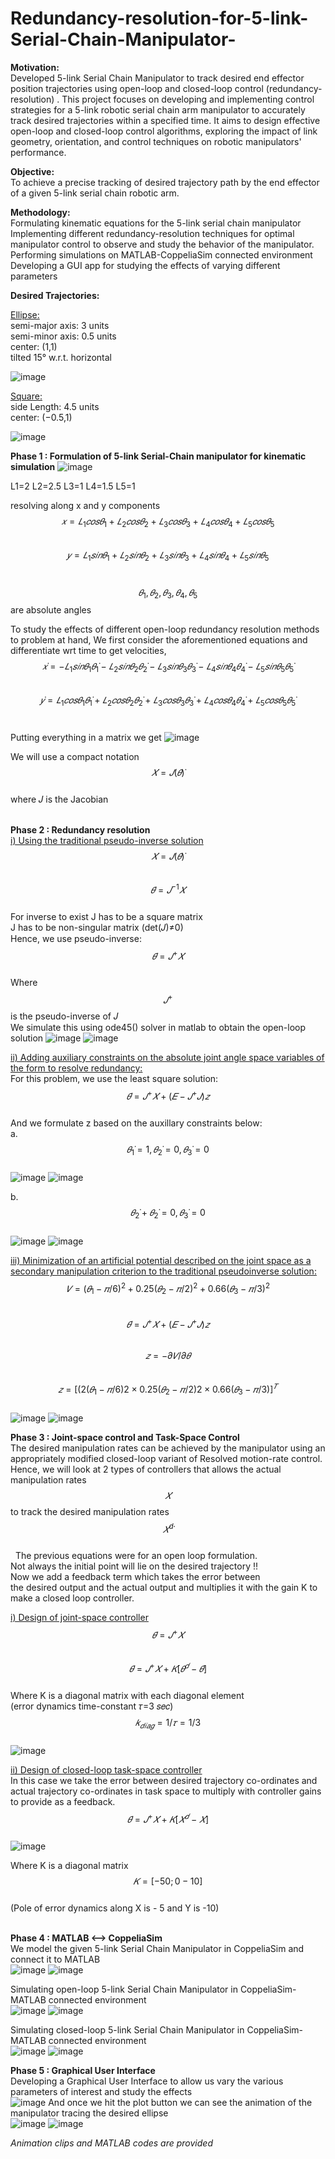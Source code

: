 # Redundancy-resolution-for-5-link-Serial-Chain-Manipulator-

**Motivation:** <br />
Developed 5-link Serial Chain Manipulator to track desired end effector position trajectories using open-loop and closed-loop control (redundancy-resolution) .
This project focuses on developing and implementing control strategies for a 5-link robotic serial chain arm manipulator to accurately track desired trajectories within a specified time. It aims to design effective open-loop and closed-loop control algorithms, exploring the impact of link geometry, orientation, and control techniques on robotic manipulators' performance.

**Objective:** <br />
To achieve a precise tracking of desired trajectory path by the end effector of a given 5-link serial chain robotic arm.

**Methodology:** <br />
Formulating kinematic equations for the 5-link serial chain manipulator 
Implementing different redundancy-resolution techniques for optimal manipulator control to observe and study the behavior of the manipulator.
Performing simulations on MATLAB-CoppeliaSim connected environment
Developing a GUI app for studying the effects of varying different parameters 

**Desired Trajectories:** <br />

<ins>Ellipse:</ins> <br />
semi-major axis: 3 units<br />
semi-minor axis: 0.5 units<br />
center: (1,1)<br />
tilted 15° w.r.t. horizontal<br />

![image](https://github.com/user-attachments/assets/fae6aaf4-f07c-4666-a622-3b7b984db284)

<ins>Square:</ins> <br />
side Length: 4.5 units<br />
center: (−0.5,1)<br />

![image](https://github.com/user-attachments/assets/fcdf4702-3411-4932-9a6d-75091dc71749)
<br />


**Phase 1 : Formulation of 5-link Serial-Chain manipulator for kinematic simulation**
![image](https://github.com/user-attachments/assets/8ebeabdb-7ccb-4dab-b1d6-591260e09fe3)

L1=2
L2=2.5
L3=1
L4=1.5
L5=1<br />

resolving along x and y components<br />
$$𝑥=𝐿_1 𝑐𝑜𝑠𝜃_1+ 𝐿_2 𝑐𝑜𝑠𝜃_2+ 𝐿_3 𝑐𝑜𝑠𝜃_3+ 𝐿_4 𝑐𝑜𝑠𝜃_4+𝐿_5 𝑐𝑜𝑠𝜃_5$$<br />
$$𝑦 =𝐿_1 𝑠𝑖𝑛𝜃_1+ 𝐿_2 𝑠𝑖𝑛𝜃_2+ 𝐿_3 𝑠𝑖𝑛𝜃_3+ 𝐿_4 𝑠𝑖𝑛𝜃_4+𝐿_5 𝑠𝑖𝑛𝜃_5$$<br />

$$𝜃_1,𝜃_2,𝜃_3,𝜃_4,𝜃_5$$ are absolute angles

To study the effects of different open-loop redundancy resolution methods to problem at hand, 
We first consider the aforementioned equations and differentiate wrt time to get velocities,<br />
$$𝑥 ̇=−𝐿_1 𝑠𝑖𝑛𝜃_1 𝜃_1 ̇− 𝐿_2 𝑠𝑖𝑛𝜃_2 𝜃_2 ̇− 𝐿_3 𝑠𝑖𝑛𝜃_3 𝜃_3 ̇− 𝐿_4 𝑠𝑖𝑛𝜃_4 𝜃_4 ̇−𝐿_5 𝑠𝑖𝑛𝜃_5 𝜃_5 ̇$$ <br />
$$𝑦 ̇=  𝐿_1 𝑐𝑜𝑠𝜃_1 𝜃_1 ̇+ 𝐿_2 𝑐𝑜𝑠𝜃_2 𝜃_2 ̇+ 𝐿_3 𝑐𝑜𝑠𝜃_3 𝜃_3 ̇+ 𝐿_4 𝑐𝑜𝑠𝜃_4 𝜃_4 ̇+𝐿_5 𝑐𝑜𝑠𝜃_5 𝜃_5 ̇$$<br />

Putting everything in a matrix we get
![image](https://github.com/user-attachments/assets/85750f66-8099-4bfa-9a99-fd1e40aeb394)

We will use a compact notation $$𝑋 ̇=𝐽(𝜃 ) ̇$$<br />
where 𝐽 is the Jacobian<br />
<br />

**Phase 2 : Redundancy resolution**<br />
<ins>i) Using the traditional pseudo-inverse solution</ins><br />
 $$𝑋 ̇=𝐽(𝜃 ) ̇$$<br />
 $$𝜃 ̇=𝐽^{−1} 𝑋 ̇$$<br />
 For inverse to exist J has to be a square matrix<br />
J has to be non-singular matrix (det⁡(𝐽)≠0)<br />
Hence, we use pseudo-inverse:<br />
$$𝜃 ̇=𝐽^+ 𝑋 ̇$$<br />
Where $$𝐽^+$$ is the pseudo-inverse of 𝐽<br />
We simulate this using ode45() solver in matlab to obtain the open-loop solution 
![image](https://github.com/user-attachments/assets/d36a8ddb-6640-4cf6-879f-fd5531910f22)
![image](https://github.com/user-attachments/assets/0e974964-6bd9-4255-886c-61c7677e18d9)

<ins>ii) Adding auxiliary constraints on the absolute joint angle space variables of the form to resolve redundancy:</ins><br />
For this problem, we use the least square solution:<br />
$$𝜃 ̇=𝐽^+ 𝑋 ̇+(𝐸−𝐽^+ 𝐽)𝑧$$<br />
And we formulate z based on the auxillary constraints below:<br />
a. $$𝜃_1 ̇=1,  𝜃_2 ̇=0,  𝜃_3 ̇=0$$ <br />
![image](https://github.com/user-attachments/assets/2bf2644d-7fd8-4c49-8b3f-ef161f248390)
![image](https://github.com/user-attachments/assets/7bfd38b9-0356-4291-a75e-de82c216bf9a)


b. $$𝜃_2 ̇+𝜃_2 ̇=0, 𝜃_3 ̇=0$$<br />
![image](https://github.com/user-attachments/assets/4b4f03c8-a4e0-40ea-bea6-417ff21b5f86)
![image](https://github.com/user-attachments/assets/5823f262-e3ce-4eca-b723-31f38f5169ee)


<ins>iii) Minimization of an artificial potential described on the joint space as a secondary manipulation criterion to the traditional pseudoinverse solution:</ins><br />
$$𝑉=(𝜃_1−𝜋/6  )^2+0.25(𝜃_2−𝜋/2  )^2+0.66(𝜃_3−𝜋/3  )^2$$<br />
$$𝜃 ̇=𝐽^+ 𝑋 ̇+(𝐸−𝐽^+ 𝐽)𝑧$$<br />
$$𝑧=−𝜕𝑉/𝜕𝜃$$<br />
$$𝑧=[(2(𝜃_1−𝜋/6)  2×0.25(𝜃_2−𝜋/2)  2×0.66(𝜃_3−𝜋/3  )]^𝑇$$<br />
![image](https://github.com/user-attachments/assets/e1fa7e7d-cef3-42b4-8a48-04f830bf98eb)
![image](https://github.com/user-attachments/assets/e374da01-2fe2-400f-b804-c09d3b86fe22)
<br />


**Phase 3 : Joint-space control and Task-Space Control** <br />
The desired manipulation rates can be achieved by the manipulator using an appropriately modified closed-loop variant of Resolved motion-rate control. Hence, we will look at 2 types of controllers that allows the actual manipulation rates $$𝑋 ̇ $$ to track the desired manipulation rates $$𝑋^d ̇ $$ <br /> 
 
The previous equations were for an open loop formulation. <br />
Not always the initial point will lie on the desired trajectory !!<br />
Now we add a feedback term which takes the error between<br />
the desired output and the actual output and multiplies it with the gain K to make a closed loop controller.

<ins>i) Design of joint-space controller</ins><br />
$$𝜃 ̇=𝐽^+ 𝑋 ̇$$<br />
$$𝜃 ̇=𝐽^+ 𝑋 ̇+𝐾[𝜃^𝑑−𝜃]$$<br />
Where K is a diagonal matrix with each diagonal element<br />
(error dynamics time-constant 𝜏=3 𝑠𝑒𝑐)<br />
$$𝑘_{𝑑𝑖𝑎𝑔}=1/𝜏=1/3$$<br />
![image](https://github.com/user-attachments/assets/6a426cc5-b5ab-448e-8268-d6e428476b82)

<ins>ii) Design of closed-loop task-space controller</ins><br />
In this case we take the error between desired trajectory co-ordinates and actual trajectory co-ordinates in task space to multiply with controller gains to provide as a feedback. <br />
$$𝜃 ̇=𝐽^+ 𝑋 ̇+𝐾[𝑋^𝑑−𝑋]$$<br />
![image](https://github.com/user-attachments/assets/05d34c79-26e0-49c8-aeab-e53e58877b06)

Where K is a diagonal matrix<br />
$$𝐾=[−5 0 ; 0−10]$$ <br />
(Pole of error dynamics along X is - 5 and Y is -10)<br />
<br />


**Phase 4 : MATLAB <--> CoppeliaSim**<br />
We model the given 5-link Serial Chain Manipulator in CoppeliaSim and connect it to MATLAB<br />
![image](https://github.com/user-attachments/assets/153d4e38-7e6d-4b25-b3a0-bb8bc6564332)
![image](https://github.com/user-attachments/assets/c2bdbb04-8203-4f7f-bdd1-53bcb2211b09)

Simulating open-loop 5-link Serial Chain Manipulator in CoppeliaSim-MATLAB connected environment<br />
![image](https://github.com/user-attachments/assets/911db975-fb40-43ed-ae19-2d1143f299d6)
![image](https://github.com/user-attachments/assets/bbcc393d-d5ca-485b-b091-5ab57b1a15ec)

Simulating closed-loop 5-link Serial Chain Manipulator in CoppeliaSim-MATLAB connected environment<br />
![image](https://github.com/user-attachments/assets/0ebab7d8-5ecc-4ad4-80c3-6ac91bb1c0bb)
![image](https://github.com/user-attachments/assets/8ec3bee7-2db1-47bc-9d90-791872dbcc55)
<br />


**Phase 5 : Graphical User Interface**<br />
Developing a Graphical User Interface to allow us vary the various parameters of interest and study the effects<br />
![image](https://github.com/user-attachments/assets/009df49b-5ecb-4f55-a74f-11489d49e0b1)
And once we hit the plot button we can see the animation of the manipulator tracing the desired ellipse<br />
![image](https://github.com/user-attachments/assets/d0d24624-594b-4e66-ba8b-1d42f581ae23)
![image](https://github.com/user-attachments/assets/82b94b5f-3548-4457-b24e-df15f87e737a)


*Animation clips and MATLAB codes are provided*







 











